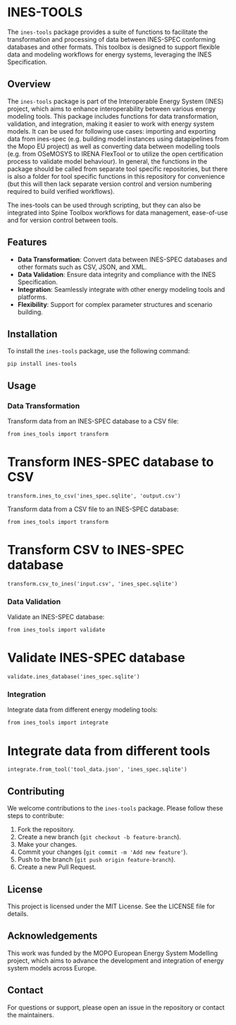 # INES-TOOLS

The `ines-tools` package provides a suite of functions to facilitate the transformation and processing of data between INES-SPEC conforming databases and other formats. This toolbox is designed to support flexible data and modeling workflows for energy systems, leveraging the INES Specification.

## Overview

The `ines-tools` package is part of the Interoperable Energy System (INES) project, which aims to enhance interoperability between various energy modeling tools. This package includes functions for data transformation, validation, and integration, making it easier to work with energy system models. It can be used for following use cases: importing and exporting data from ines-spec (e.g. building model instances using datapipelines from the Mopo EU project) as well as converting data between modelling tools (e.g. from OSeMOSYS to IRENA FlexTool or to utilize the open certification process to validate model behaviour). In general, the functions in the package should be called from separate tool specific repositories, but there is also a folder for tool specific functions in this repository for convenience (but this will then lack separate version control and version numbering required to build verified workflows).

The ines-tools can be used through scripting, but they can also be integrated into Spine Toolbox workflows for data management, ease-of-use and for version control between tools.


## Features

- **Data Transformation**: Convert data between INES-SPEC databases and other formats such as CSV, JSON, and XML.
- **Data Validation**: Ensure data integrity and compliance with the INES Specification.
- **Integration**: Seamlessly integrate with other energy modeling tools and platforms.
- **Flexibility**: Support for complex parameter structures and scenario building.

## Installation

To install the `ines-tools` package, use the following command:

```
pip install ines-tools
```

## Usage

### Data Transformation

Transform data from an INES-SPEC database to a CSV file:

```
from ines_tools import transform
```

# Transform INES-SPEC database to CSV
```
transform.ines_to_csv('ines_spec.sqlite', 'output.csv')
```

Transform data from a CSV file to an INES-SPEC database:
```
from ines_tools import transform
```
# Transform CSV to INES-SPEC database
```
transform.csv_to_ines('input.csv', 'ines_spec.sqlite')
```

### Data Validation

Validate an INES-SPEC database:

```
from ines_tools import validate
```
# Validate INES-SPEC database
```
validate.ines_database('ines_spec.sqlite')
```

### Integration

Integrate data from different energy modeling tools:

```
from ines_tools import integrate
```
# Integrate data from different tools
```
integrate.from_tool('tool_data.json', 'ines_spec.sqlite')
```

## Contributing

We welcome contributions to the `ines-tools` package. Please follow these steps to contribute:

1. Fork the repository.
2. Create a new branch (`git checkout -b feature-branch`).
3. Make your changes.
4. Commit your changes (`git commit -m 'Add new feature'`).
5. Push to the branch (`git push origin feature-branch`).
6. Create a new Pull Request.

## License

This project is licensed under the MIT License. See the LICENSE file for details.

## Acknowledgements

This work was funded by the MOPO European Energy System Modelling project, which aims to advance the development and integration of energy system models across Europe.

## Contact

For questions or support, please open an issue in the repository or contact the maintainers.




<!-- To Do: Add a more detailed explanation (with examples) to the documentation. -->
